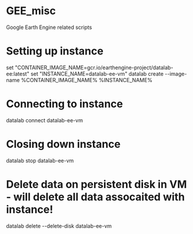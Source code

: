 # GEE_misc
Google Earth Engine related scripts

# Setting up instance
set "CONTAINER_IMAGE_NAME=gcr.io/earthengine-project/datalab-ee:latest"
set "INSTANCE_NAME=datalab-ee-vm"
datalab create --image-name %CONTAINER_IMAGE_NAME% %INSTANCE_NAME%

# Connecting to instance
datalab connect datalab-ee-vm

# Closing down instance
datalab stop datalab-ee-vm

# Delete data on persistent disk in VM - will delete all data assocaited with instance!
datalab delete --delete-disk datalab-ee-vm
